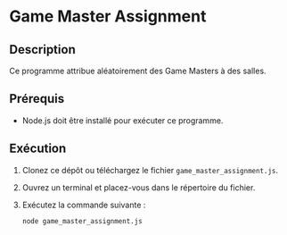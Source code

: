 # Game Master Assignment

## Description

Ce programme attribue aléatoirement des Game Masters à des salles.

## Prérequis

- Node.js doit être installé pour exécuter ce programme.

## Exécution

1. Clonez ce dépôt ou téléchargez le fichier `game_master_assignment.js`.
2. Ouvrez un terminal et placez-vous dans le répertoire du fichier.
3. Exécutez la commande suivante :

   ```bash
   node game_master_assignment.js
   ```
